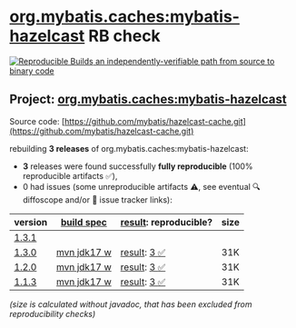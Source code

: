 [org.mybatis.caches:mybatis-hazelcast](https://central.sonatype.com/artifact/org.mybatis.caches/mybatis-hazelcast/versions) RB check
=======

[![Reproducible Builds](https://reproducible-builds.org/images/logos/rb.svg) an independently-verifiable path from source to binary code](https://reproducible-builds.org/)

## Project: [org.mybatis.caches:mybatis-hazelcast](https://central.sonatype.com/artifact/org.mybatis.caches/mybatis-hazelcast/versions)

Source code: [https://github.com/mybatis/hazelcast-cache.git](https://github.com/mybatis/hazelcast-cache.git)

rebuilding **3 releases** of org.mybatis.caches:mybatis-hazelcast:
- **3** releases were found successfully **fully reproducible** (100% reproducible artifacts :white_check_mark:),
- 0 had issues (some unreproducible artifacts :warning:, see eventual :mag: diffoscope and/or :memo: issue tracker links):

| version | [build spec](/BUILDSPEC.md) | [result](https://reproducible-builds.org/docs/jvm/): reproducible? | size |
| -- | --------- | ------ | -- |
| [1.3.1](https://central.sonatype.com/artifact/org.mybatis.caches/mybatis-hazelcast/1.3.1/pom) | | | |
| [1.3.0](https://central.sonatype.com/artifact/org.mybatis.caches/mybatis-hazelcast/1.3.0/pom) | [mvn jdk17 w](mybatis-hazelcast-1.3.0.buildspec) | [result](mybatis-hazelcast-1.3.0.buildinfo): [3 :white_check_mark: ](mybatis-hazelcast-1.3.0.buildcompare) | 31K |
| [1.2.0](https://central.sonatype.com/artifact/org.mybatis.caches/mybatis-hazelcast/1.2.0/pom) | [mvn jdk17 w](mybatis-hazelcast-1.2.0.buildspec) | [result](mybatis-hazelcast-1.2.0.buildinfo): [3 :white_check_mark: ](mybatis-hazelcast-1.2.0.buildcompare) | 31K |
| [1.1.3](https://central.sonatype.com/artifact/org.mybatis.caches/mybatis-hazelcast/1.1.3/pom) | [mvn jdk17 w](mybatis-hazelcast-1.1.3.buildspec) | [result](mybatis-hazelcast-1.1.3.buildinfo): [3 :white_check_mark: ](mybatis-hazelcast-1.1.3.buildcompare) | 31K |

<i>(size is calculated without javadoc, that has been excluded from reproducibility checks)</i>

